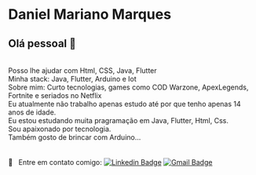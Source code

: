 # Daniel Mariano Marques

## Olá pessoal 👋

 <br/> Posso lhe ajudar com Html, CSS, Java, Flutter
 <br/> Minha stack: Java, Flutter, Arduino e Iot
 <br/> Sobre mim: Curto tecnologias, games como COD Warzone, ApexLegends, Fortnite e seriados no Netflix
 <br/>Eu atualmente não trabalho apenas estudo até por que tenho apenas 14 anos de idade.
 <br/>Eu estou estudando muita pragramação em Java, Flutter, Html, Css.
 <br/>Sou apaixonado por tecnologia.
 <br/>Também gosto de brincar com Arduino... 
 <br/>
 <br/>
 <br/>:email: &nbsp; Entre em contato comigo:
[![Linkedin Badge](https://img.shields.io/badge/-DanielMarianoMarques-blue?style=flat-square&logo=Linkedin&logoColor=white&link=https://www.linkedin.com/in/daniel-mariano-marques/)](https://www.linkedin.com/in/daniel-mariano-marques/) 
[![Gmail Badge](https://img.shields.io/badge/-danielmarianomarquespr@gmail.com-c14438?style=flat-square&logo=Gmail&logoColor=white&link=mailto:danielmarianomarquespr@gmail.com)](mailto:danielmarianomarquespr@gmail.com)
